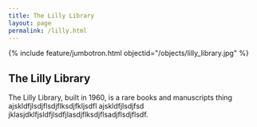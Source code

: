 ```yaml
---
title: The Lilly Library
layout: page
permalink: /lilly.html
---
```

{% include feature/jumbotron.html objectid="/objects/lilly_library.jpg" %}

## The Lilly Library
The Lilly Library, built in 1960, is a rare books and manuscripts thing ajskldfjlsdjflsdjflksdjfkljsdfl
ajskldfjlsdjfsd
jklasjdklfjsldfjlsdfjlasdjflksdjflsadjflsdjflsdf. 
